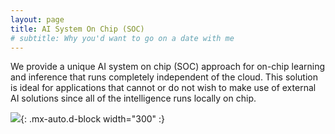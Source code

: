 ```yaml
---
layout: page
title: AI System On Chip (SOC)
# subtitle: Why you'd want to go on a date with me
---
```


We provide a unique AI system on chip (SOC) approach for on-chip learning and inference that runs completely independent of the cloud. This solution is ideal for applications that cannot or do not wish to make use of external AI solutions since all of the intelligence runs locally on chip.

![](https://marcelvangerven.github.io/assets/img/ai-microchip.jpg){: .mx-auto.d-block width="300" :}